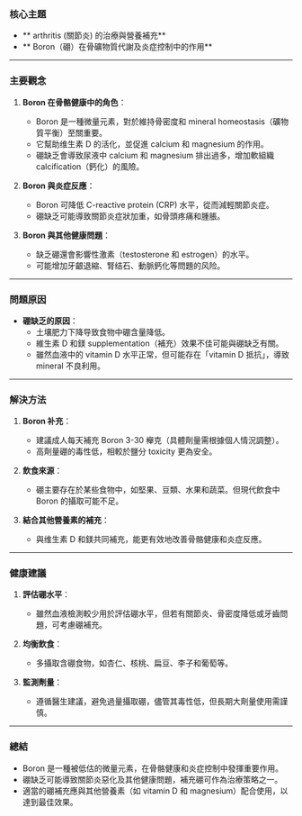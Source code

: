 ### 核心主題
- ** arthritis (關節炎) 的治療與營養補充**
- ** Boron（硼）在骨礦物質代謝及炎症控制中的作用**

---

### 主要觀念
1. **Boron 在骨骼健康中的角色**：
   - Boron 是一種微量元素，對於維持骨密度和 mineral homeostasis（礦物質平衡）至關重要。
   - 它幫助维生素 D 的活化，並促進 calcium 和 magnesium 的作用。
   - 硼缺乏會導致尿液中 calcium 和 magnesium 排出過多，增加軟組織 calcification（鈣化）的風險。

2. **Boron 與炎症反應**：
   - Boron 可降低 C-reactive protein (CRP) 水平，從而減輕關節炎症。
   - 硼缺乏可能導致關節炎症狀加重，如骨頭疼痛和腫脹。

3. **Boron 與其他健康問題**：
   - 缺乏硼還會影響性激素（testosterone 和 estrogen）的水平。
   - 可能增加牙齦退縮、腎结石、動脈鈣化等問題的风险。

---

### 問題原因
- **硼缺乏的原因**：
  - 土壤肥力下降导致食物中硼含量降低。
  - 維生素 D 和鎂 supplementation（補充）效果不佳可能與硼缺乏有關。
  - 雖然血液中的 vitamin D 水平正常，但可能存在「vitamin D 抵抗」，導致 mineral 不良利用。

---

### 解決方法
1. **Boron 补充**：
   - 建議成人每天補充 Boron 3-30 櫸克（具體劑量需根據個人情況調整）。
   - 高劑量硼的毒性低，相較於鹽分 toxicity 更為安全。

2. **飲食來源**：
   - 硼主要存在於某些食物中，如堅果、豆類、水果和蔬菜。但現代飲食中 Boron 的攝取可能不足。

3. **結合其他營養素的補充**：
   - 與维生素 D 和鎂共同補充，能更有效地改善骨骼健康和炎症反應。

---

### 健康建議
1. **評估硼水平**：
   - 雖然血液檢測較少用於評估硼水平，但若有關節炎、骨密度降低或牙齒問題，可考慮硼補充。

2. **均衡飲食**：
   - 多攝取含硼食物，如杏仁、核桃、扁豆、李子和葡萄等。

3. **監測劑量**：
   - 遵循醫生建議，避免過量攝取硼，儘管其毒性低，但長期大劑量使用需謹慎。

---

### 總結
- Boron 是一種被低估的微量元素，在骨骼健康和炎症控制中發揮重要作用。
- 硼缺乏可能導致關節炎惡化及其他健康問題，補充硼可作為治療策略之一。
- 適當的硼補充應與其他營養素（如 vitamin D 和 magnesium）配合使用，以達到最佳效果。
